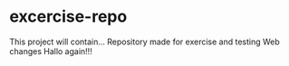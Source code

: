 # excercise-repo
This project will contain...
Repository made for exercise and testing
Web changes
Hallo again!!!

